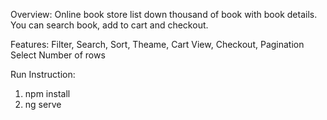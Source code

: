 Overview:
Online book store list down thousand of book with book details. You can search book, add to cart and checkout.

Features:
Filter,
Search,
Sort,
Theame,
Cart View,
Checkout,
Pagination
Select Number of rows

Run Instruction:

1. npm install
2. ng serve
